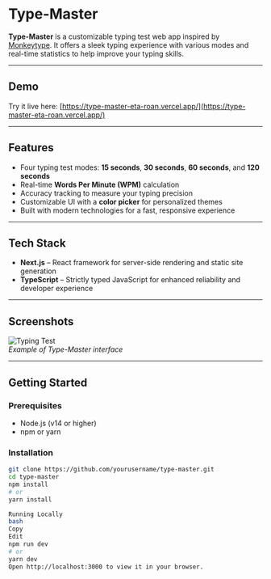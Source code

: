 # Type-Master

**Type-Master** is a customizable typing test web app inspired by [Monkeytype](https://monkeytype.com). It offers a sleek typing experience with various modes and real-time statistics to help improve your typing skills.

---

## Demo

Try it live here: [https://type-master-eta-roan.vercel.app/](https://type-master-eta-roan.vercel.app/)

---

## Features

- Four typing test modes: **15 seconds**, **30 seconds**, **60 seconds**, and **120 seconds**
- Real-time **Words Per Minute (WPM)** calculation
- Accuracy tracking to measure your typing precision
- Customizable UI with a **color picker** for personalized themes
- Built with modern technologies for a fast, responsive experience

---

## Tech Stack

- **Next.js** – React framework for server-side rendering and static site generation
- **TypeScript** – Strictly typed JavaScript for enhanced reliability and developer experience

---

## Screenshots

![Typing Test](./screenshot-typing-test.png)  
*Example of Type-Master interface*

---

## Getting Started

### Prerequisites

- Node.js (v14 or higher)
- npm or yarn

### Installation

```bash
git clone https://github.com/yourusername/type-master.git
cd type-master
npm install
# or
yarn install

Running Locally
bash
Copy
Edit
npm run dev
# or
yarn dev
Open http://localhost:3000 to view it in your browser.

